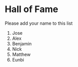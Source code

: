 # Hall of Fame
Please add your name to this list

1. Jose
2. Alex
3. Benjamin
4. Nick
5. Matthew
6. Eunbi

